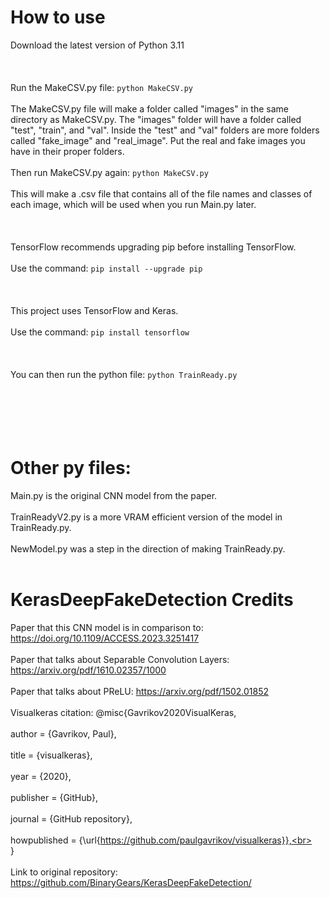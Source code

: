 # How to use
Download the latest version of Python 3.11
<br></br>
<br></br>
Run the MakeCSV.py file: ```python MakeCSV.py```
<br></br>
The MakeCSV.py file will make a folder called "images" in the same directory as MakeCSV.py. The "images" folder will have a folder called "test", "train", and "val". Inside the "test" and "val" folders are more folders called "fake_image" and "real_image". Put the real and fake images you have in their proper folders.
<br></br>
Then run MakeCSV.py again: ```python MakeCSV.py```
<br></br>
This will make a .csv file that contains all of the file names and classes of each image, which will be used when you run Main.py later.
<br></br>
<br></br>
TensorFlow recommends upgrading pip before installing TensorFlow.
<br></br>
Use the command: ```pip install --upgrade pip```
<br></br>
<br></br>
This project uses TensorFlow and Keras.
<br></br>
Use the command: ```pip install tensorflow```
<br></br>
<br></br>
You can then run the python file: ```python TrainReady.py```
<br></br>
<br></br>
<br></br>
# Other py files:
Main.py is the original CNN model from the paper.
<br></br>
TrainReadyV2.py is a more VRAM efficient version of the model in TrainReady.py.
<br></br>
NewModel.py was a step in the direction of making TrainReady.py.
<br></br>
# KerasDeepFakeDetection Credits
Paper that this CNN model is in comparison to: https://doi.org/10.1109/ACCESS.2023.3251417
<br></br>
Paper that talks about Separable Convolution Layers: https://arxiv.org/pdf/1610.02357/1000
<br></br>
Paper that talks about PReLU: https://arxiv.org/pdf/1502.01852
<br></br>
Visualkeras citation: @misc{Gavrikov2020VisualKeras,<br></br>
  author = {Gavrikov, Paul},<br></br>
  title = {visualkeras},<br></br>
  year = {2020},<br></br>
  publisher = {GitHub},<br></br>
  journal = {GitHub repository},<br></br>
  howpublished = {\url{https://github.com/paulgavrikov/visualkeras}},<br></br>
}
<br></br>
Link to original repository: https://github.com/BinaryGears/KerasDeepFakeDetection/
